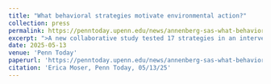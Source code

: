 ```yaml
---
title: "What behavioral strategies motivate environmental action?"
collection: press
permalink: https://penntoday.upenn.edu/news/annenberg-sas-what-behavioral-strategies-motivate-environmental-action
excerpt: ">A new collaborative study tested 17 strategies in an intervention tournament."
date: 2025-05-13
venue: 'Penn Today'
paperurl: 'https://penntoday.upenn.edu/news/annenberg-sas-what-behavioral-strategies-motivate-environmental-action'
citation: 'Erica Moser, Penn Today, 05/13/25'
---
```

